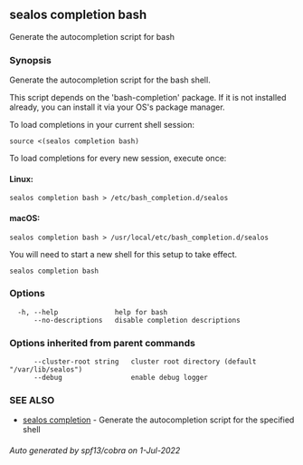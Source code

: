 ## sealos completion bash

Generate the autocompletion script for bash

### Synopsis

Generate the autocompletion script for the bash shell.

This script depends on the 'bash-completion' package.
If it is not installed already, you can install it via your OS's package manager.

To load completions in your current shell session:

	source <(sealos completion bash)

To load completions for every new session, execute once:

#### Linux:

	sealos completion bash > /etc/bash_completion.d/sealos

#### macOS:

	sealos completion bash > /usr/local/etc/bash_completion.d/sealos

You will need to start a new shell for this setup to take effect.


```
sealos completion bash
```

### Options

```
  -h, --help              help for bash
      --no-descriptions   disable completion descriptions
```

### Options inherited from parent commands

```
      --cluster-root string   cluster root directory (default "/var/lib/sealos")
      --debug                 enable debug logger
```

### SEE ALSO

* [sealos completion](sealos_completion.md)	 - Generate the autocompletion script for the specified shell

###### Auto generated by spf13/cobra on 1-Jul-2022
